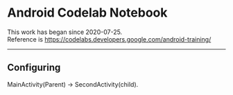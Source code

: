 # Android Codelab Notebook

This work has began since 2020-07-25.  
Reference is https://codelabs.developers.google.com/android-training/  

----

## Configuring 

MainActivity(Parent) -> SecondActivity(child).